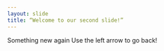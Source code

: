 ```yaml
---
layout: slide
title: “Welcome to our second slide!”
---
```

Something new again
Use the left arrow to go back!
